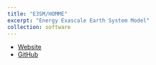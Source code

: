 ```yaml
---
title: "E3SM/HOMME"
excerpt: "Energy Exascale Earth System Model"
collection: software
---
```


* [Website](https://e3sm.org/)
* [GitHub](https://github.com/E3SM-Project/E3SM)
